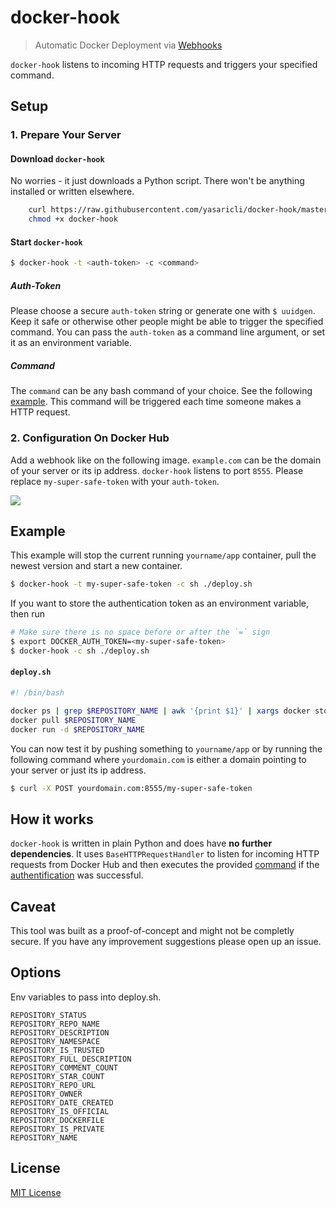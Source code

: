 # docker-hook

> Automatic Docker Deployment via [Webhooks](https://docs.docker.com/docker-hub/repos/#webhooks)

`docker-hook` listens to incoming HTTP requests and triggers your specified command.

## Setup

### 1. Prepare Your Server

#### Download `docker-hook`

No worries - it just downloads a Python script. There won't be anything installed or written elsewhere.

```sh
    curl https://raw.githubusercontent.com/yasaricli/docker-hook/master/docker-hook > docker-hook
    chmod +x docker-hook
```

#### Start `docker-hook`

```sh
$ docker-hook -t <auth-token> -c <command>
```

##### Auth-Token

Please choose a secure `auth-token` string or generate one with `$ uuidgen`. Keep it safe or otherwise other people might be able to trigger the specified command. You can pass the `auth-token` as a command line argument, or set it as an environment variable.

##### Command

The `command` can be any bash command of your choice. See the following [example](#example). This command will be triggered each time someone makes a HTTP request.

### 2. Configuration On Docker Hub

Add a webhook like on the following image. `example.com` can be the domain of your server or its ip address. `docker-hook` listens to port `8555`. Please replace `my-super-safe-token` with your `auth-token`.

![](http://i.imgur.com/B6QyfmC.png)

## Example

This example will stop the current running `yourname/app` container, pull the newest version and start a new container.

```sh
$ docker-hook -t my-super-safe-token -c sh ./deploy.sh
```

If you want to store the authentication token as an environment variable, then run
```sh
# Make sure there is no space before or after the `=` sign
$ export DOCKER_AUTH_TOKEN=<my-super-safe-token>
$ docker-hook -c sh ./deploy.sh
```
#### `deploy.sh`

```sh
#! /bin/bash

docker ps | grep $REPOSITORY_NAME | awk '{print $1}' | xargs docker stop
docker pull $REPOSITORY_NAME
docker run -d $REPOSITORY_NAME
```

You can now test it by pushing something to `yourname/app` or by running the following command where `yourdomain.com` is either a domain pointing to your server or just its ip address.

```sh
$ curl -X POST yourdomain.com:8555/my-super-safe-token
```

## How it works

`docker-hook` is written in plain Python and does have **no further dependencies**. It uses `BaseHTTPRequestHandler` to listen for incoming HTTP requests from Docker Hub and then executes the provided [command](#command) if the [authentification](#auth-token) was successful.

## Caveat

This tool was built as a proof-of-concept and might not be completly secure. If you have any improvement suggestions please open up an issue.

## Options

Env variables to pass into deploy.sh.

```
REPOSITORY_STATUS
REPOSITORY_REPO_NAME
REPOSITORY_DESCRIPTION
REPOSITORY_NAMESPACE
REPOSITORY_IS_TRUSTED
REPOSITORY_FULL_DESCRIPTION
REPOSITORY_COMMENT_COUNT
REPOSITORY_STAR_COUNT
REPOSITORY_REPO_URL
REPOSITORY_OWNER
REPOSITORY_DATE_CREATED
REPOSITORY_IS_OFFICIAL
REPOSITORY_DOCKERFILE
REPOSITORY_IS_PRIVATE
REPOSITORY_NAME
```

## License

[MIT License](http://opensource.org/licenses/MIT)
